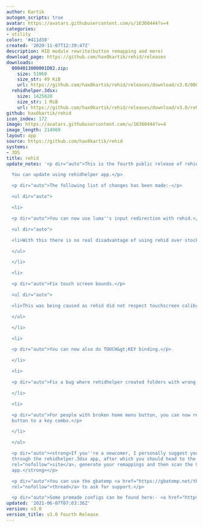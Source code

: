 ```yaml
---
author: Kartik
autogen_scripts: true
avatar: https://avatars.githubusercontent.com/u/16360444?v=4
categories:
- utility
color: '#411d38'
created: '2020-11-07T12:39:47Z'
description: HID module rewrite(button remapping and more)
download_page: https://github.com/hax0kartik/rehid/releases
downloads:
  0004013000001D02.zip:
    size: 51060
    size_str: 49 KiB
    url: https://github.com/hax0kartik/rehid/releases/download/v3.0/0004013000001D02.zip
  rehidhelper.3dsx:
    size: 1425620
    size_str: 1 MiB
    url: https://github.com/hax0kartik/rehid/releases/download/v3.0/rehidhelper.3dsx
github: hax0kartik/rehid
icon_index: 172
image: https://avatars.githubusercontent.com/u/16360444?v=4
image_length: 214969
layout: app
source: https://github.com/hax0kartik/rehid
systems:
- 3DS
title: rehid
update_notes: '<p dir="auto">This is the fourth public release of rehid.<br>

  You can update using rehidhelper app.</p>

  <p dir="auto">The following list of changes has been made:-</p>

  <ul dir="auto">

  <li>

  <p dir="auto">You can now use luma''s input redirection with rehid.</p>

  <ul dir="auto">

  <li>With this there is no real disadvantage of using rehid over stock hid!</li>

  </ul>

  </li>

  <li>

  <p dir="auto">Fix touch screen bounds.</p>

  <ul dir="auto">

  <li>This was being caused as rehid did not respect touchscreen calibration.</li>

  </ul>

  </li>

  <li>

  <p dir="auto">You can now also do TOUCH&gt;KEY binding.</p>

  </li>

  <li>

  <p dir="auto">Fix a bug where rehidhelper created folders with wrong titleid.</p>

  </li>

  <li>

  <p dir="auto">For people with broken home menu button, you can now remap your home
  button to a key combo.</p>

  </li>

  </ul>

  <p dir="auto"><strong>If you''re a newcomer, I personally suggest you install rehid
  through the rehidhelper.3dsx app, after which you should head to the <a href="https://mikahjc.github.io/3dsRemapBuilder/config"
  rel="nofollow">site</a>, generate your remappings and then scan the QR with the
  app.</strong></p>

  <p dir="auto">You can use the gbatemp <a href="https://gbatemp.net/threads/wip-rehid-hid-module-rewrite-for-easy-button-remapping-and-more.585387/"
  rel="nofollow">thread</a> to ask for support.</p>

  <p dir="auto">Some premade configs can be found here:- <a href="https://github.com/Nanashi13/Rehid-configs-files-3DS">https://github.com/Nanashi13/Rehid-configs-files-3DS</a></p>'
updated: '2021-06-07T07:03:36Z'
version: v3.0
version_title: v3.0 Fourth Release
---
```

